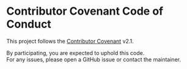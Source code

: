 # Contributor Covenant Code of Conduct

This project follows the [Contributor Covenant](https://www.contributor-covenant.org/version/2/1/code_of_conduct/) v2.1.

By participating, you are expected to uphold this code.  
For any issues, please open a GitHub issue or contact the maintainer.
